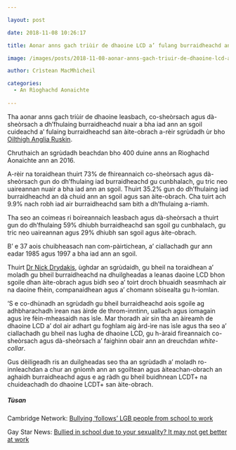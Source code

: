 ```yaml
---

layout: post

date: 2018-11-08 10:26:17

title: Aonar anns gach triùir de dhaoine LCD a’ fulang burraidheachd ann an sgoil agus san àite-obrach

image: /images/posts/2018-11-08-aonar-anns-gach-triuir-de-dhaoine-lcd-a-fulang-burraidheachd-ann-an-sgoil-agus-san-aite-obrach.webp

author: Crìstean MacMhìcheil

categories:
  - An Rìoghachd Aonaichte
  
---
```


Tha aonar anns gach triùir de dhaoine leasbach, co-sheòrsach agus dà-sheòrsach a dh&#8217;fhulaing burraidheachd nuair a bha iad ann an sgoil cuideachd a&#8217; fulaing burraidheachd san àite-obrach a-rèir sgrùdadh ùr bho [Oilthigh Anglia Ruskin][1].

Chruthaich an sgrùdadh beachdan bho 400 duine anns an Rìoghachd Aonaichte ann an 2016.

A-rèir na toraidhean thuirt 73% de fhireannaich co-sheòrsach agus dà-sheòrsach gun do dh&#8217;fhulaing iad burraidheachd gu cunbhalach, gu tric neo uaireannan nuair a bha iad ann an sgoil. Thuirt 35.2% gun do dh&#8217;fhulaing iad burraidheachd an dà chuid ann an sgoil agus san àite-obrach. Cha tuirt ach 9.9% nach robh iad air burraidheachd sam bith a dh&#8217;fhulaing a-riamh.

Tha seo an coimeas ri boireannaich leasbach agus dà-sheòrsach a thuirt gun do dh&#8217;fhulaing 59% dhiubh burraidheachd san sgoil gu cunbhalach, gu tric neo uaireannan agus 29% dhiubh san sgoil agus àite-obrach.

B&#8217; e 37 aois chuibheasach nan com-pàirtichean, a&#8217; ciallachadh gur ann eadar 1985 agus 1997 a bha iad ann an sgoil.

Thuirt [Dr Nick Drydakis][2], ùghdar an sgrùdaidh, gu bheil na toraidhean a&#8217; moladh gu bheil burraidheachd na dhuilgheadas a leanas daoine LCD bhon sgoile dhan àite-obrach agus bidh seo a&#8217; toirt droch bhuaidh seasmhach air na daoine fhèin, companaidhean agus a&#8217; chomann sòisealta gu h-iomlan.

&#8216;S e co-dhùnadh an sgrùdadh gu bheil burraidheachd aois sgoile ag adhbharachadh ìrean nas àirde de throm-inntinn, uallach agus iomagain agus ìre fèin-mheasaidh nas ìsle. Mar thoradh air sin tha an àireamh de dhaoine LCD a&#8217; dol air adhart gu foghlam aig àrd-ìre nas ìsle agus tha seo a&#8217; ciallachadh gu bheil nas lugha de dhaoine LCD, gu h-àraid fireannaich co-sheòrsach agus dà-sheòrsach a&#8217; faighinn obair ann an dreuchdan _white-collar_.

Gus dèiligeadh ris an duilgheadas seo tha an sgrùdadh a&#8217; moladh ro-innleachdan a chur an gnìomh ann an sgoiltean agus àiteachan-obrach an aghaidh burraidheachd agus e ag ràdh gu bheil buidhnean LCDT+ na chuideachadh do dhaoine LCDT+ san àite-obrach.

##### Tùsan

Cambridge Network: [Bullying ‘follows’ LGB people from school to work][3]

Gay Star News: [Bullied in school due to your sexuality? It may not get better at work][4]

 [1]: https://www.anglia.ac.uk/
 [2]: https://www.anglia.ac.uk/lord-ashcroft-international-business-school/about/economics-and-international-business/people/nick-drydakis
 [3]: https://www.cambridgenetwork.co.uk/news/bullying-follows-lgb-people-from-school-to-work/
 [4]: https://www.gaystarnews.com/article/bullied-school-work/
